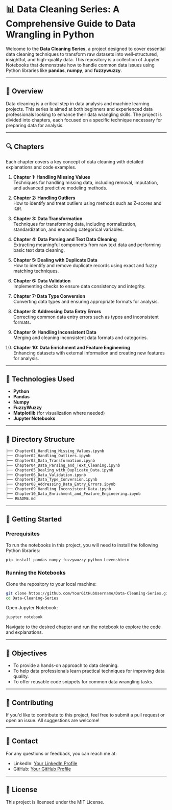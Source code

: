 
# 📊 **Data Cleaning Series: A Comprehensive Guide to Data Wrangling in Python**

Welcome to the **Data Cleaning Series**, a project designed to cover essential data cleaning techniques to transform raw datasets into well-structured, insightful, and high-quality data. This repository is a collection of Jupyter Notebooks that demonstrate how to handle common data issues using Python libraries like **pandas**, **numpy**, and **fuzzywuzzy**.

---

## 📝 **Overview**
Data cleaning is a critical step in data analysis and machine learning projects. This series is aimed at both beginners and experienced data professionals looking to enhance their data wrangling skills. The project is divided into chapters, each focused on a specific technique necessary for preparing data for analysis.

---

## 🔍 **Chapters**
Each chapter covers a key concept of data cleaning with detailed explanations and code examples.

1. **Chapter 1: Handling Missing Values**  
   Techniques for handling missing data, including removal, imputation, and advanced predictive modeling methods.

2. **Chapter 2: Handling Outliers**  
   How to identify and treat outliers using methods such as Z-scores and IQR.

3. **Chapter 3: Data Transformation**  
   Techniques for transforming data, including normalization, standardization, and encoding categorical variables.

4. **Chapter 4: Data Parsing and Text Data Cleaning**  
   Extracting meaningful components from raw text data and performing basic text data cleaning.

5. **Chapter 5: Dealing with Duplicate Data**  
   How to identify and remove duplicate records using exact and fuzzy matching techniques.

6. **Chapter 6: Data Validation**  
   Implementing checks to ensure data consistency and integrity.

7. **Chapter 7: Data Type Conversion**  
   Converting data types and ensuring appropriate formats for analysis.

8. **Chapter 8: Addressing Data Entry Errors**  
   Correcting common data entry errors such as typos and inconsistent formats.

9. **Chapter 9: Handling Inconsistent Data**  
   Merging and cleaning inconsistent data formats and categories.

10. **Chapter 10: Data Enrichment and Feature Engineering**  
    Enhancing datasets with external information and creating new features for analysis.

---

## 🔧 **Technologies Used**
- **Python**  
- **Pandas**  
- **Numpy**  
- **FuzzyWuzzy**  
- **Matplotlib** (for visualization where needed)
- **Jupyter Notebooks**

---

## 📂 **Directory Structure**
```bash
├── Chapter01_Handling_Missing_Values.ipynb
├── Chapter02_Handling_Outliers.ipynb
├── Chapter03_Data_Transformation.ipynb
├── Chapter04_Data_Parsing_and_Text_Cleaning.ipynb
├── Chapter05_Dealing_with_Duplicate_Data.ipynb
├── Chapter06_Data_Validation.ipynb
├── Chapter07_Data_Type_Conversion.ipynb
├── Chapter08_Addressing_Data_Entry_Errors.ipynb
├── Chapter09_Handling_Inconsistent_Data.ipynb
├── Chapter10_Data_Enrichment_and_Feature_Engineering.ipynb
└── README.md
```

---

## 🚀 **Getting Started**
### **Prerequisites**
To run the notebooks in this project, you will need to install the following Python libraries:
```bash
pip install pandas numpy fuzzywuzzy python-Levenshtein
```

### **Running the Notebooks**
Clone the repository to your local machine:
```bash
git clone https://github.com/YourGitHubUsername/Data-Cleaning-Series.git
cd Data-Cleaning-Series
```

Open Jupyter Notebook:
```bash
jupyter notebook
```

Navigate to the desired chapter and run the notebook to explore the code and explanations.

---

## 🎯 **Objectives**
- To provide a hands-on approach to data cleaning.
- To help data professionals learn practical techniques for improving data quality.
- To offer reusable code snippets for common data wrangling tasks.

---

## 🤝 **Contributing**
If you'd like to contribute to this project, feel free to submit a pull request or open an issue. All suggestions are welcome!

---

## 📧 **Contact**
For any questions or feedback, you can reach me at:
- LinkedIn: [Your LinkedIn Profile](https://www.linkedin.com/in/YourLinkedInProfile)
- GitHub: [Your GitHub Profile](https://github.com/YourGitHubUsername)

---

## 📜 **License**
This project is licensed under the MIT License.
